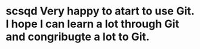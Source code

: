  # scsqd Very happy to atart to use Git. I hope I can learn a lot through Git and congribugte a lot to Git.
